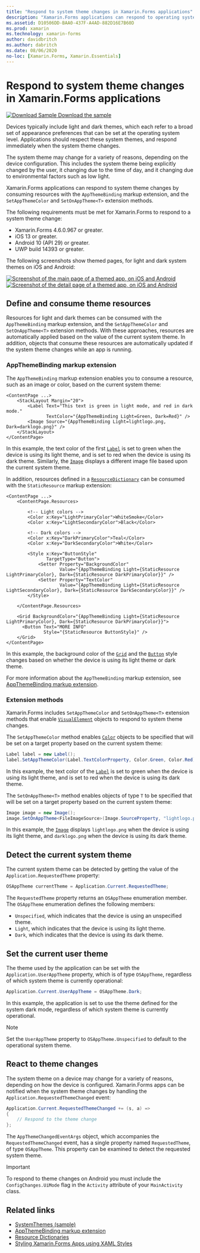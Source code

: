 ```yaml
---
title: "Respond to system theme changes in Xamarin.Forms applications"
description: "Xamarin.Forms applications can respond to operating system theme changes by using the OnAppTheme type, and the DynamicResource markup extension."
ms.assetid: D10506DD-BAA0-437F-A4AD-882D16E7B60D
ms.prod: xamarin
ms.technology: xamarin-forms
author: davidbritch
ms.author: dabritch
ms.date: 08/06/2020
no-loc: [Xamarin.Forms, Xamarin.Essentials]
---
```


# Respond to system theme changes in Xamarin.Forms applications

[![Download Sample](~/media/shared/download.png) Download the sample](https://docs.microsoft.com/samples/xamarin/xamarin-forms-samples/userinterface-systemthemesdemo/)

Devices typically include light and dark themes, which each refer to a broad set of appearance preferences that can be set at the operating system level. Applications should respect these system themes, and respond immediately when the system theme changes.

The system theme may change for a variety of reasons, depending on the device configuration. This includes the system theme being explicitly changed by the user, it changing due to the time of day, and it changing due to environmental factors such as low light.

Xamarin.Forms applications can respond to system theme changes by consuming resources with the `AppThemeBinding` markup extension, and the `SetAppThemeColor` and `SetOnAppTheme<T>`  extension methods.

The following requirements must be met for Xamarin.Forms to respond to a system theme change:

- Xamarin.Forms 4.6.0.967 or greater.
- iOS 13 or greater.
- Android 10 (API 29) or greater.
- UWP build 14393 or greater.

The following screenshots show themed pages, for light and dark system themes on iOS and Android:

[![Screenshot of the main page of a themed app, on iOS and Android](system-theme-changes-images/main-page-both-themes.png "Main page of themed app")](system-theme-changes-images/main-page-both-themes-large.png#lightbox "Main page of themed app")
[![Screenshot of the detail page of a themed app, on iOS and Android](system-theme-changes-images/detail-page-both-themes.png "Detail page of themed app")](system-theme-changes-images/detail-page-both-themes-large.png#lightbox "Detail page of themed app")

## Define and consume theme resources

Resources for light and dark themes can be consumed with the `AppThemeBinding` markup extension, and the `SetAppThemeColor` and `SetOnAppTheme<T>` extension methods. With these approaches, resources are automatically applied based on the value of the current system theme. In addition, objects that consume these resources are automatically updated if the system theme changes while an app is running.

### AppThemeBinding markup extension

The `AppThemeBinding` markup extension enables you to consume a resource, such as an image or color, based on the current system theme:

```xaml
<ContentPage ...>
    <StackLayout Margin="20">
        <Label Text="This text is green in light mode, and red in dark mode."
               TextColor="{AppThemeBinding Light=Green, Dark=Red}" />
        <Image Source="{AppThemeBinding Light=lightlogo.png, Dark=darklogo.png}" />
    </StackLayout>
</ContentPage>
```

In this example, the text color of the first [`Label`](xref:Xamarin.Forms.Label) is set to green when the device is using its light theme, and is set to red when the device is using its dark theme. Similarly, the [`Image`](xref:Xamarin.Forms.Image) displays a different image file based upon the current system theme.

In addition, resources defined in a [`ResourceDictionary`](xref:Xamarin.Forms.ResourceDictionary) can be consumed with the `StaticResource` markup extension:

```xaml
<ContentPage ...>
    <ContentPage.Resources>

        <!-- Light colors -->
        <Color x:Key="LightPrimaryColor">WhiteSmoke</Color>
        <Color x:Key="LightSecondaryColor">Black</Color>

        <!-- Dark colors -->
        <Color x:Key="DarkPrimaryColor">Teal</Color>
        <Color x:Key="DarkSecondaryColor">White</Color>

        <Style x:Key="ButtonStyle"
               TargetType="Button">
            <Setter Property="BackgroundColor"
                    Value="{AppThemeBinding Light={StaticResource LightPrimaryColor}, Dark={StaticResource DarkPrimaryColor}}" />
            <Setter Property="TextColor"
                    Value="{AppThemeBinding Light={StaticResource LightSecondaryColor}, Dark={StaticResource DarkSecondaryColor}}" />
        </Style>

    </ContentPage.Resources>

    <Grid BackgroundColor="{AppThemeBinding Light={StaticResource LightPrimaryColor}, Dark={StaticResource DarkPrimaryColor}}">
      <Button Text="MORE INFO"
              Style="{StaticResource ButtonStyle}" />
    </Grid>    
</ContentPage>    
```

In this example, the background color of the [`Grid`](xref:Xamarin.Forms.Grid) and the [`Button`](xref:Xamarin.Forms.Button) style changes based on whether the device is using its light theme or dark theme.

For more information about the `AppThemeBinding` markup extension, see [AppThemeBinding markup extension](~/xamarin-forms/xaml/markup-extensions/consuming.md#appthemebinding-markup-extension).

### Extension methods

Xamarin.Forms includes `SetAppThemeColor` and `SetOnAppTheme<T>` extension methods that enable [`VisualElement`](xref:Xamarin.Forms.VisualElement) objects to respond to system theme changes.

The `SetAppThemeColor` method enables [`Color`](xref:Xamarin.Forms.Color) objects to be specified that will be set on a target property based on the current system theme:

```csharp
Label label = new Label();
label.SetAppThemeColor(Label.TextColorProperty, Color.Green, Color.Red);
```

In this example, the text color of the [`Label`](xref:Xamarin.Forms.Label) is set to green when the device is using its light theme, and is set to red when the device is using its dark theme.

The `SetOnAppTheme<T>` method enables objects of type `T` to be specified that will be set on a target property based on the current system theme:

```csharp
Image image = new Image();
image.SetOnAppTheme<FileImageSource>(Image.SourceProperty, "lightlogo.png", "darklogo.png");
```

In this example, the [`Image`](xref:Xamarin.Forms.Image) displays `lightlogo.png` when the device is using its light theme, and `darklogo.png` when the device is using its dark theme.

## Detect the current system theme

The current system theme can be detected by getting the value of the `Application.RequestedTheme` property:

```csharp
OSAppTheme currentTheme = Application.Current.RequestedTheme;
```

The `RequestedTheme` property returns an `OSAppTheme` enumeration member. The `OSAppTheme` enumeration defines the following members:

- `Unspecified`, which indicates that the device is using an unspecified theme.
- `Light`, which indicates that the device is using its light theme.
- `Dark`, which indicates that the device is using its dark theme.

## Set the current user theme

The theme used by the application can be set with the `Application.UserAppTheme` property, which is of type `OSAppTheme`, regardless of which system theme is currently operational:

```csharp
Application.Current.UserAppTheme = OSAppTheme.Dark;
```

In this example, the application is set to use the theme defined for the system dark mode, regardless of which system theme is currently operational.

> [!NOTE]
> Set the `UserAppTheme` property to `OSAppTheme.Unspecified` to default to the operational system theme.

## React to theme changes

The system theme on a device may change for a variety of reasons, depending on how the device is configured. Xamarin.Forms apps can be notified when the system theme changes by handling the `Application.RequestedThemeChanged` event:

```csharp
Application.Current.RequestedThemeChanged += (s, a) =>
{
    // Respond to the theme change
};
```

The `AppThemeChangedEventArgs` object, which accompanies the `RequestedThemeChanged` event, has a single property named `RequestedTheme`, of type `OSAppTheme`. This property can be examined to detect the requested system theme.

> [!IMPORTANT]
> To respond to theme changes on Android you must include the `ConfigChanges.UiMode` flag in the `Activity` attribute of your `MainActivity` class.

## Related links

- [SystemThemes (sample)](https://docs.microsoft.com/samples/xamarin/xamarin-forms-samples/userinterface-systemthemesdemo/)
- [AppThemeBinding markup extension](~/xamarin-forms/xaml/markup-extensions/consuming.md#appthemebinding-markup-extension)
- [Resource Dictionaries](~/xamarin-forms/xaml/resource-dictionaries.md)
- [Styling Xamarin.Forms Apps using XAML Styles](~/xamarin-forms/user-interface/styles/xaml/index.md)
